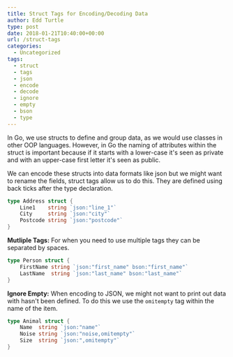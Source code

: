 ```yaml
---
title: Struct Tags for Encoding/Decoding Data
author: Edd Turtle
type: post
date: 2018-01-21T10:40:00+00:00
url: /struct-tags
categories:
  - Uncategorized
tags:
  - struct
  - tags
  - json
  - encode
  - decode
  - ignore
  - empty
  - bson
  - type
---
```


In Go, we use structs to define and group data, as we would use classes in other OOP languages. However, in Go the naming of attributes within the struct is important because if it starts with a lower-case it's seen as private and with an upper-case first letter it's seen as public.

We can encode these structs into data formats like json but we might want to rename the fields, struct tags allow us to do this. They are defined using back ticks after the type declaration.

```go
type Address struct {
    Line1    string `json:"line_1"`
    City     string `json:"city"`
    Postcode string `json:"postcode"`
}
```

**Mutliple Tags:**
For when you need to use multiple tags they can be separated by spaces.

```go
type Person struct {
    FirstName string `json:"first_name" bson:"first_name"`
    LastName  string `json:"last_name" bson:"last_name"`
}
```

**Ignore Empty:** 
When encoding to JSON, we might not want to print out data with hasn't been defined. To do this we use the `omitempty` tag within the name of the item.

```go
type Animal struct {
    Name  string `json:"name"`
    Noise string `json:"noise,omitempty"`
    Size  string `json:",omitempty"`
}
```
